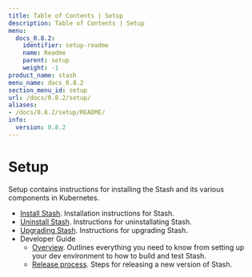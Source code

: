 ```yaml
---
title: Table of Contents | Setup
description: Table of Contents | Setup
menu:
  docs_0.8.2:
    identifier: setup-readme
    name: Readme
    parent: setup
    weight: -1
product_name: stash
menu_name: docs_0.8.2
section_menu_id: setup
url: /docs/0.8.2/setup/
aliases:
- /docs/0.8.2/setup/README/
info:
  version: 0.8.2
---
```


# Setup

Setup contains instructions for installing the Stash and its various components in Kubernetes.

- [Install Stash](/docs/0.8.2/setup/install). Installation instructions for Stash.
- [Uninstall Stash](/docs/0.8.2/setup/uninstall). Instructions for uninstallating Stash.
- [Upgrading Stash](/docs/0.8.2/setup/upgrade). Instructions for upgrading Stash.
- Developer Guide
  - [Overview](/docs/0.8.2/setup/developer-guide/overview). Outlines everything you need to know from setting up your dev environment to how to build and test Stash.
  - [Release process](/docs/0.8.2/setup/developer-guide/release). Steps for releasing a new version of Stash.
